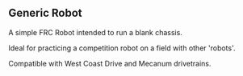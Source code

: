 <h2><b>Generic Robot</b></h2>

<p>A simple FRC Robot intended to run a blank chassis.</p>

<p>Ideal for practicing a competition robot on a field with other 'robots'.</p>

<p>Compatible with West Coast Drive and Mecanum drivetrains.</p>

